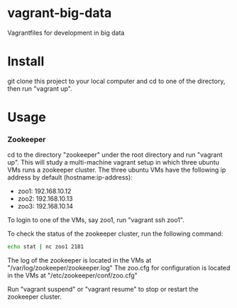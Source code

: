 # vagrant-big-data

Vagrantfiles for development in big data

# Install

git clone this project to your local computer and cd to one of the directory, then run "vagrant up".

# Usage

### Zookeeper

cd to the directory "zookeeper" under the root directory and run "vagrant up". This will study a multi-machine vagrant 
setup in which three ubuntu VMs runs a zookeeper cluster. The three ubuntu VMs have the following ip address 
by default (hostname:ip-address):

* zoo1: 192.168.10.12
* zoo2: 192.168.10.13
* zoo3: 192.168.10.14

To login to one of the VMs, say zoo1, run "vagrant ssh zoo1".

To check the status of the zookeeper cluster, run the following command:

```bash
echo stat | nc zoo1 2181
```

The log of the zookeeper is located in the VMs at "/var/log/zookeeper/zookeeper.log"
The zoo.cfg for configuration is located in the VMs at "/etc/zookeeper/conf/zoo.cfg"

Run "vagrant suspend" or "vagrant resume" to stop or restart the zookeeper cluster.
